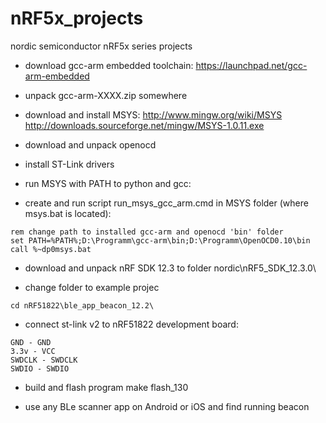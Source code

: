 # nRF5x_projects
nordic semiconductor nRF5x series projects

* download gcc-arm embedded toolchain: https://launchpad.net/gcc-arm-embedded
* unpack gcc-arm-XXXX.zip somewhere
* download and install MSYS: http://www.mingw.org/wiki/MSYS http://downloads.sourceforge.net/mingw/MSYS-1.0.11.exe
* download and unpack openocd
* install ST-Link drivers

* run MSYS with PATH to python and gcc:
* create and run script run_msys_gcc_arm.cmd in MSYS folder (where msys.bat is located):

```
rem change path to installed gcc-arm and openocd 'bin' folder
set PATH=%PATH%;D:\Programm\gcc-arm\bin;D:\Programm\OpenOCD0.10\bin
call %~dp0msys.bat
```

* download and unpack nRF SDK 12.3 to folder nordic\nRF5_SDK_12.3.0\

* change folder to example projec

```
cd nRF51822\ble_app_beacon_12.2\
```

* connect st-link v2 to nRF51822 development board:
```
GND - GND
3.3v - VCC
SWDCLK - SWDCLK
SWDIO - SWDIO
```

* build and flash program
make flash_130

* use any BLe scanner app on Android or iOS and find running beacon

